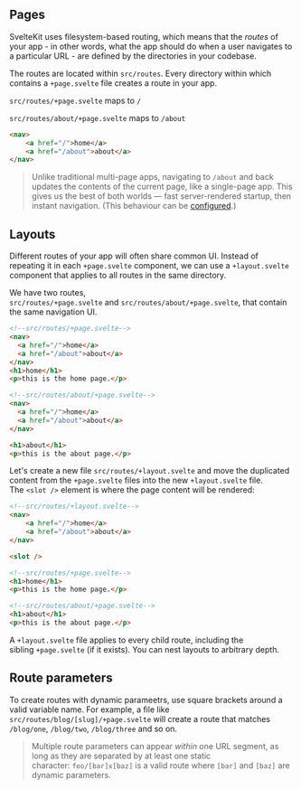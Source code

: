 
## Pages

SvelteKit uses filesystem-based routing, which means that the *routes* of your app - in other words, what the app should do when a user navigates to a particular URL - are defined by the directories in your codebase. 

The routes are located within `src/routes`. Every directory within which contains a `+page.svelte` file creates a route in your app. 

`src/routes/+page.svelte` maps to `/`

`src/routes/about/+page.svelte` maps to `/about`

```html
<nav>
	<a href="/">home</a>
	<a href="/about">about</a>
</nav>
```

> Unlike traditional multi-page apps, navigating to `/about` and back updates the contents of the current page, like a single-page app. This gives us the best of both worlds — fast server-rendered startup, then instant navigation. (This behaviour can be [configured](https://kit.svelte.dev/docs/page-options).)


## Layouts

Different routes of your app will often share common UI. Instead of repeating it in each `+page.svelte` component, we can use a `+layout.svelte` component that applies to all routes in the same directory.

We have two routes, `src/routes/+page.svelte` and `src/routes/about/+page.svelte`, that contain the same navigation UI.

```html
<!--src/routes/+page.svelte-->
<nav>
  <a href="/">home</a>
  <a href="/about">about</a>
</nav>
<h1>home</h1>
<p>this is the home page.</p>
```

```html
<!--src/routes/about/+page.svelte-->
<nav>
  <a href="/">home</a>
  <a href="/about">about</a>
</nav>

<h1>about</h1>
<p>this is the about page.</p>
```

Let's create a new file `src/routes/+layout.svelte` and move the duplicated content from the `+page.svelte` files into the new `+layout.svelte` file. The `<slot />` element is where the page content will be rendered:

```html
<!--src/routes/+layout.svelte-->
<nav>
	<a href="/">home</a>
	<a href="/about">about</a>
</nav>

<slot />
```

```html
<!--src/routes/+page.svelte-->
<h1>home</h1> 
<p>this is the home page.</p>
```

```html
<!--src/routes/about/+page.svelte-->
<h1>about</h1>
<p>this is the about page.</p>
```


A `+layout.svelte` file applies to every child route, including the sibling `+page.svelte` (if it exists). You can nest layouts to arbitrary depth.

## Route parameters

To create routes with dynamic parameetrs, use square brackets around a valid variable name. For example, a file like `src/routes/blog/[slug]/+page.svelte` will create a route that matches `/blog/one`, `/blog/two`, `/blog/three` and so on.

> Multiple route parameters can appear _within_ one URL segment, as long as they are separated by at least one static character: `foo/[bar]x[baz]` is a valid route where `[bar]` and `[baz]` are dynamic parameters.





